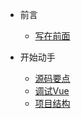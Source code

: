 * 前言

	* [写在前面](/)

* 开始动手

  * [源码要点](/start/mainpoint.md)
  * [调试Vue](/start/debug.md)
  * [项目结构](/start/construction.md)
